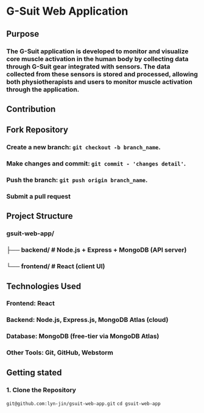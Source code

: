 # G-Suit Web Application
## Purpose
### The G-Suit application is developed to monitor and visualize core muscle activation in the human body by collecting data through G-Suit gear integrated with sensors. The data collected from these sensors is stored and processed, allowing both physiotherapists and users to monitor muscle activation through the application.

## Contribution
## Fork Repository
### Create a new branch: `git checkout -b branch_name`.
### Make changes and commit: `git commit - 'changes detail'`.
### Push the branch: `git push origin branch_name`.
### Submit a pull request

## Project Structure
### gsuit-web-app/
### ├── backend/     # Node.js + Express + MongoDB (API server)
### └── frontend/    # React (client UI)

## Technologies Used
### Frontend: React
### Backend: Node.js, Express.js, MongoDB Atlas (cloud)
### Database: MongoDB (free-tier via MongoDB Atlas)
### Other Tools: Git, GitHub, Webstorm

## Getting stated
### 1. Clone the Repository
```git@github.com:lyn-jin/gsuit-web-app.git```
```cd gsuit-web-app```

### 

